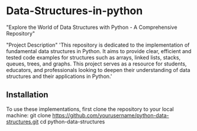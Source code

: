# Data-Structures-in-python
"Explore the World of Data Structures with Python - A Comprehensive Repository"

"Project Description"
'This repository is dedicated to the implementation of fundamental data structures in Python. It aims to provide clear, efficient and tested code examples for structures such as arrays, linked lists, stacks, queues, trees, and graphs. This project serves as a resource for students, educators, and professionals looking to deepen their understanding of data structures and their applications in Python.'

## Installation
To use these implementations, first clone the repository to your local machine:
git clone https://github.com/yourusername/python-data-structures.git
cd python-data-structures
